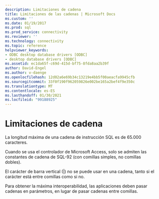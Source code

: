 ```yaml
---
description: Limitaciones de cadena
title: Limitaciones de las cadenas | Microsoft Docs
ms.custom: ''
ms.date: 01/19/2017
ms.prod: sql
ms.prod_service: connectivity
ms.reviewer: ''
ms.technology: connectivity
ms.topic: reference
helpviewer_keywords:
- ODBC desktop database drivers [ODBC]
- desktop database drivers [ODBC]
ms.assetid: ec1da65f-c69d-415d-bf75-8fda8aa2b39f
author: David-Engel
ms.author: v-daenge
ms.openlocfilehash: 12d02a6e69b34c13219e4bb5f00aeacfa9945cfb
ms.sourcegitcommit: 33f0f190f962059826e002be165a2bef4f9e350c
ms.translationtype: MT
ms.contentlocale: es-ES
ms.lasthandoff: 01/30/2021
ms.locfileid: "99188925"
---
```

# <a name="string-limitations"></a>Limitaciones de cadena
La longitud máxima de una cadena de instrucción SQL es de 65.000 caracteres.  
  
 Cuando se usa el controlador de Microsoft Access, solo se admiten las constantes de cadena de SQL-92 (con comillas simples, no comillas dobles).  
  
 El carácter de barra vertical (&#124;) no se puede usar en una cadena, tanto si el carácter está entre comillas como si no.  
  
 Para obtener la máxima interoperabilidad, las aplicaciones deben pasar cadenas en parámetros, en lugar de pasar cadenas entre comillas.
